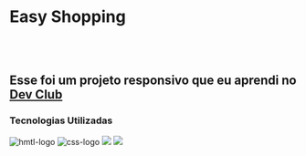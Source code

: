 <h1> Easy Shopping </h1>
<br>
<br>
<h2> Esse foi um projeto responsivo que eu aprendi no <a href="https://rodolfomori.com.br/devclub"> Dev Club </a> </h2>
  
  <h3> Tecnologias Utilizadas </h3>
    <img src="https://img.shields.io/badge/HTML5-E34F26?style=for-the-badge&logo=html5&logoColor=white" alt="hmtl-logo"> 
    <img src="https://img.shields.io/badge/CSS3-1572B6?style=for-the-badge&logo=css3&logoColor=white" alt="css-logo">

<img src="https://github.com/danielolivermoco/projeto-easy-shopping/blob/main/assets/img-easy-shopping.png?raw=true">
<img src="https://github.com/danielolivermoco/projeto-easy-shopping/blob/main/assets/img2-easy-shopping.png?raw=true">
